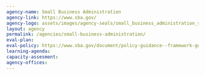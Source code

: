 ```yaml
---
agency-name: Small Business Administration
agency-link: https://www.sba.gov/
agency-logo: assets/images/agency-seals/small_business_administration_seal.png
layout: agency
permalink: /agencies/small-business-administration/
eval-plan:
eval-policy: https://www.sba.gov/document/policy-guidance--framework-guidelines-program-evaluation-us-small-business-administration
learning-agenda:
capacity-assesment:
agency-offices:
---
```

